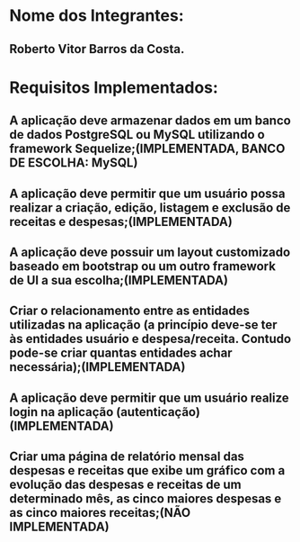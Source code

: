# Nome dos Integrantes:
## Roberto Vitor Barros da Costa.

# Requisitos Implementados:
## A aplicação deve armazenar dados em um banco de dados PostgreSQL ou MySQL utilizando o framework Sequelize;(IMPLEMENTADA, BANCO DE ESCOLHA: MySQL)

## A aplicação deve permitir que um usuário possa realizar a criação, edição, listagem e exclusão de receitas e despesas;(IMPLEMENTADA)

## A aplicação deve possuir um layout customizado baseado em bootstrap ou um outro framework de UI a sua escolha;(IMPLEMENTADA)

## Criar o relacionamento entre as entidades utilizadas na aplicação (a princípio deve-se ter às entidades usuário e despesa/receita. Contudo pode-se criar quantas entidades achar necessária);(IMPLEMENTADA)

## A aplicação deve permitir que um usuário realize login na aplicação (autenticação)(IMPLEMENTADA)

## Criar uma página de relatório mensal das despesas e receitas que exibe um gráfico com a evolução das despesas e receitas de um determinado mês, as cinco maiores despesas e as cinco maiores receitas;(NÃO IMPLEMENTADA)
